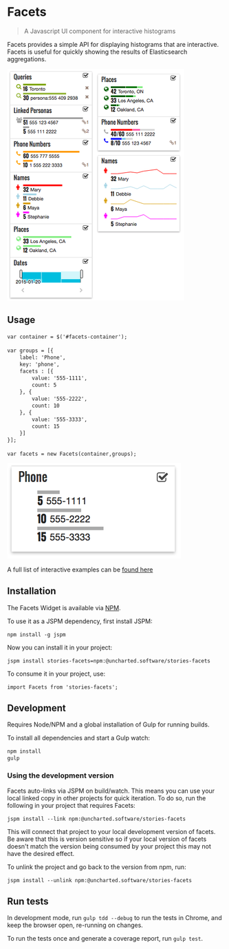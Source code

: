 # Facets

> A Javascript UI component for interactive histograms

Facets provides a simple API for displaying histograms that are interactive. Facets is useful for quickly showing the results of Elasticsearch aggregations.

![alt text](./img/facets.png "Example of various Facet types")


## Usage

    var container = $('#facets-container');
    
    var groups = [{
        label: 'Phone',
        key: 'phone',
        facets : [{
            value: '555-1111',
            count: 5
        }, {
            value: '555-2222',
            count: 10
        }, {
            value: '555-3333',
            count: 15
        }]
    }];
    
    var facets = new Facets(container,groups);
    
![alt text](./img/facets_ex1.png "Facets from above code")

A full list of interactive examples can be [found here](./examples) 

    

## Installation

The Facets Widget is available via [NPM](https://www.npmjs.com/package/@uncharted.software/stories-facets).

To use it as a JSPM dependency, first install JSPM:

	npm install -g jspm

Now you can install it in your project:

	jspm install stories-facets=npm:@uncharted.software/stories-facets

To consume it in your project, use:

    import Facets from 'stories-facets';


## Development

Requires Node/NPM and a global installation of Gulp for running builds.

To install all dependencies and start a Gulp watch:

	npm install
	gulp


### Using the development version

Facets auto-links via JSPM on build/watch. This means you can use your local linked copy in other projects for quick iteration. To do so, run the following in your project that requires Facets:

    jspm install --link npm:@uncharted.software/stories-facets

This will connect that project to your local development version of facets. Be aware that this is version sensitive so if your local version of facets doesn't match the version being consumed by your project this may not have the desired effect.

To unlink the project and go back to the version from npm, run:

    jspm install --unlink npm:@uncharted.software/stories-facets


## Run tests

In development mode, run `gulp tdd --debug` to run the tests in Chrome, and keep the browser open, re-running on changes.

To run the tests once and generate a coverage report, run `gulp test`.
